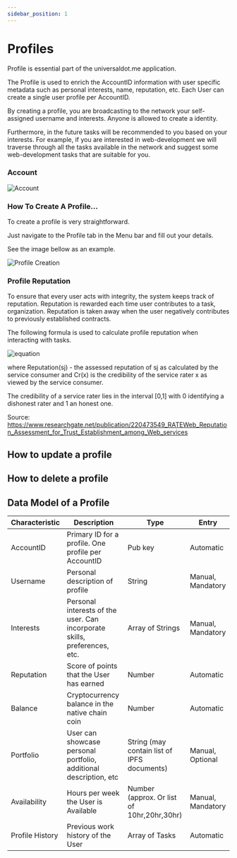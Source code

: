 ```yaml
---
sidebar_position: 1
---
```


# Profiles

Profile is essential part of the universaldot.me application. 

 The Profile is used to enrich the AccountID information with user specific metadata such as personal interests, name, reputation, etc. Each User can create a single user profile per AccountID.

By creating a profile, you are broadcasting to the network your self-assigned username and interests. Anyone is allowed to create a identity.

Furthermore, in the future tasks will be recommended to you based on your interests. For example, if you are interested in web-development we will traverse through all the tasks available in the network and suggest some web-development tasks that are suitable for you. 

### Account 

![Account](https://ipfs.io/ipfs/QmR5CTTGG7wi1nHZeBVg7NQ85gkcRC7gZ9bLgswyJNVk7v?filename=Accounts.png)

### How To Create A Profile...

To create a profile is very straightforward. 

Just navigate to the Profile tab in the Menu bar and fill out your details. 

See the image bellow as an example.

![Profile Creation](https://ipfs.io/ipfs/QmcSqZLbHUW3boymgxF7PqUp3KXWHjoZueKhLJ3F2Wew7C?filename=profile.png)

### Profile Reputation

To ensure that every user acts with integrity, the system keeps track of reputation. Reputation is rewarded each time user contributes to a task, organization. Reputation is taken away when the user negatively contributes to previously established contracts. 

The following formula is used to calculate profile reputation when interacting with tasks.


![equation](https://latex.codecogs.com/svg.image?Reputation(s_{j})&space;=&space;\frac{\sum_{x=1}^{L}&space;(PersEval_{j}^{x})&space;*&space;C_{r}(x)}{\sum_{x=1}^{L}&space;C_{r}(x)})

where 
Reputation(sj) - the assessed reputation of sj as calculated by the service consumer and Cr(x) is the credibility of the service rater x as viewed by the service consumer. 

The credibility of a service rater lies in the interval [0,1] with 0 identifying a dishonest rater and 1 an honest one.

Source: https://www.researchgate.net/publication/220473549_RATEWeb_Reputation_Assessment_for_Trust_Establishment_among_Web_services 


## How to update a profile


## How to delete a profile


## Data Model of a Profile

| Characteristic  | Description                                                                | Type                                        | Entry             |
|-----------------|----------------------------------------------------------------------------|---------------------------------------------|-------------------|
| AccountID       | Primary ID for a profile. One profile per AccountID                        | Pub key                                     | Automatic         |
| Username        | Personal description of profile                                            | String                                      | Manual, Mandatory |
| Interests       | Personal interests of the user. Can incorporate skills, preferences, etc.  | Array of Strings                            | Manual, Mandatory |
| Reputation      | Score of points that the User has earned                                   | Number                                      | Automatic         |
| Balance         | Cryptocurrency balance in the native chain coin                            | Number                                      | Automatic         |
| Portfolio       | User can showcase personal portfolio, additional description, etc          | String (may contain list of IPFS documents) | Manual, Optional  |
| Availability    | Hours per week the User is Available                                       | Number (approx. Or list of 10hr,20hr,30hr)  | Manual, Mandatory |
| Profile History | Previous work history of the User                                          | Array of Tasks                              | Automatic         |





